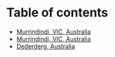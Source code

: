 # Table of contents

* [Murrindindi, VIC, Australia](README.md)
* [Murrindindi, VIC, Australia](murrindindi-vic-australia.md)
* [Dederderg, Australia](dederderg-australia.md)

